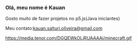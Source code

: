 ### Olá, meu nome é Kauan

Gosto muito de fazer projetos no p5.js(Java iniciantes)

Meu contato:kauan.salturi.oliveira@gmail.com

![]()https://media.tenor.com/DGQEWkOLjRUAAAAi/minecraft.gif
